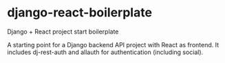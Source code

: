 # django-react-boilerplate
Django + React project start boilerplate 

A starting point for a Django backend API project with React as frontend. 
It includes dj-rest-auth and allauth for authentication (including social).
